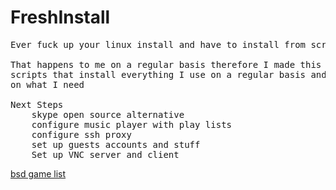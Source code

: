 # FreshInstall
<pre>
Ever fuck up your linux install and have to install from scratch?

That happens to me on a regular basis therefore I made this git repo Here I have
scripts that install everything I use on a regular basis and change it depending
on what I need

Next Steps
	skype open source alternative
	configure music player with play lists
	configure ssh proxy
	set up guests accounts and stuff
	Set up VNC server and client
</pre>
<a href ="http://packages.ubuntu.com/trusty/amd64/bsdgames/filelist">bsd game list</a>
